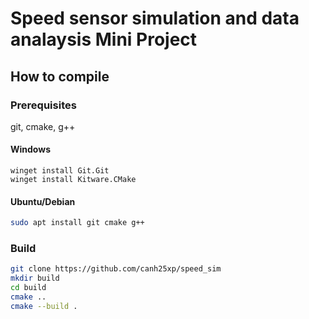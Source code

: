 # Speed sensor simulation and data analaysis Mini Project

## How to compile

### Prerequisites

git, cmake, g++

#### Windows

```pwsh
winget install Git.Git
winget install Kitware.CMake
```

#### Ubuntu/Debian

```bash
sudo apt install git cmake g++
```

### Build

```sh
git clone https://github.com/canh25xp/speed_sim
mkdir build
cd build
cmake ..
cmake --build .
```
